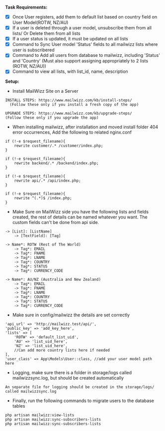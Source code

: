 **Task Requirements:**
- [x] Once User registers, add them to default list based on country field on User Model(ROTW, NZ/AU)
- [x] If a user is deleted through a user model, unsubscribe them from all lists/ Or Delete them from all lists
- [x] If a user status is updated, it must be updated on all lists
- [x] Command to Sync User model 'Status' fields to all mailwizz lists where user is subscribered
- [x] Command to Add all users from database to mailwizz, including 'Status' and 'Country' (Must also support assigning appropriately to 2 lists (ROTW, NZ/AU))
- [x] Command  to view all lists, with list_id, name, description

**Setup:**
* Install MailWizz Site on a Server 
```
INSTALL STEPS: https://www.mailwizz.com/kb/install-steps/  
  (Follow these only if you install a fresh copy of the app)

UPGRADE STEPS: https://www.mailwizz.com/kb/upgrade-steps/  
(Follow these only if you upgrade the app)
```

* When installing mailwizz, after installation and moved install folder
  404 error occurrences, Add the following to related nginx.conf
```
if (!-e $request_filename){
    rewrite customer/.* /customer/index.php;
}

if (!-e $request_filename){
    rewrite backend/.* /backend/index.php;
}

if (!-e $request_filename){
    rewrite api/.* /api/index.php;
}

if (!-e $request_filename){
    rewrite ^(.*)$ /index.php;
}
```

* Make Sure on MailWizz side you have the following lists and fields created, the rest of details can be named whatever you want. The custom fields can't be done from api side.
```
-> [List]: [ListName]
    -> [TextField]: [Tag]

-> Name*: ROTW (Rest of The World)
    -> Tag*: EMAIL
    -> Tag*: FNAME
    -> Tag*: LNAME
    -> Tag*: COUNTRY
    -> Tag*: STATUS
    -> Tag*: CURRENCY_CODE
    
-> Name*: AU/NZ (Australia and New Zealand)
    -> Tag*: EMAIL
    -> Tag*: FNAME
    -> Tag*: LNAME
    -> Tag*: COUNTRY
    -> Tag*: STATUS
    -> Tag*: CURRENCY_CODE
```
* Make sure in config/mailwizz the details are set correctly
```  
'api_url' => 'http://mailwizz.test/api/',
'public_key' => 'add_key_here',
'lists' => [
    'ROTW' => 'default_list_uid',
    'AU' => 'list_uid_here',
    'NZ' => 'list_uid_here',
    //Can add more country lists here if needed
],
'user_class' => App\Models\User::class, //add your user model path here
```
* Logging, make sure there is a folder in storage/logs called mailwizzsync.log, but should be created automatically
```
An separate file for logging should be created in the storage/logs/ called mailwizzsync.log
```
* Finally, run the following commands to migrate users to the database tables
```
php artisan mailwizz:view-lists
php artisan mailwizz:sync-subscribers-lists
php artisan mailwizz:sync-subscribers-lists
```

